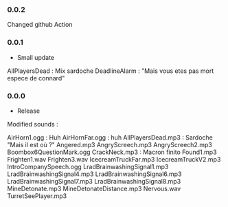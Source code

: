 ### 0.0.2

Changed github Action

### 0.0.1
- Small update

AllPlayersDead : Mix sardoche
DeadlineAlarm : "Mais vous etes pas mort espece de connard"

### 0.0.0
- Release

Modified sounds :

AirHorn1.ogg : Huh
AirHornFar.ogg : huh
AllPlayersDead.mp3 : Sardoche "Mais il est où ?"
Angered.mp3
AngryScreech.mp3
AngryScreech2.mp3
Boombox6QuestionMark.ogg
CrackNeck.mp3 : Macron finito
Found1.mp3
Frighten1.wav
Frighten3.wav
IcecreamTruckFar.mp3
IcecreamTruckV2.mp3
IntroCompanySpeech.ogg
LradBrainwashingSignal1.mp3
LradBrainwashingSignal4.mp3
LradBrainwashingSignal6.mp3
LradBrainwashingSignal7.mp3
LradBrainwashingSignal8.mp3
MineDetonate.mp3
MineDetonateDistance.mp3
Nervous.wav
TurretSeePlayer.mp3